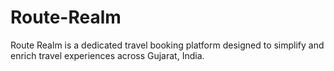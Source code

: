 # Route-Realm
Route Realm is a dedicated travel booking platform designed to simplify and enrich travel experiences across Gujarat, India.
